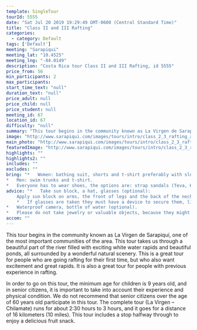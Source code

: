 ```yaml
---
template: SingleTour
tourId: 5555
date: "Sat Jul 20 2019 19:29:49 GMT-0600 (Central Standard Time)"
title: "Class II and III Rafting"
categories: 
  - category: Default
tags: ['Default']
meeting: "Sarapiqui"
meeting_lat: "10.4525"
meeting_lng: "-84.0149"
description: "Costa Rica tour Class II and III Rafting, id 5555"
price_from: 56
min_participants: 2
max_participants: 
start_time_text: "null"
duration_text: "null"
price_adult: null
price_child: null
price_student: null
meeting_id: 67
location_id: 67
difficulty: "null"
summary: "This tour begins in the community known as La Virgen de Sarapiquí, one of the most important communities of the area. This tour takes us through a beautiful part of the river filled with exciting white water rapids and beautiful ponds, all surrounded by a wonderful natural scenery."
image: "http://www.sarapiqui.com/images/tours/intro/class_2_3_rafting_aventuras_sarapiqui_intro.png"
main_photo: "http://www.sarapiqui.com/images/tours/intro/class_2_3_rafting_aventuras_sarapiqui_intro.png"
featuredImage: "http://www.sarapiqui.com/images/tours/intro/class_2_3_rafting_aventuras_sarapiqui_intro.png"
highlights: ""
highlights2: ""
includes: ""
excludes: ""
bring: "*   Women: bathing suit, shorts and t-shirt preferably with sleeves to protect them from the sun.
*   Men: swim trunks and t-shirt.
*   Everyone has to wear shoes, the options are: strap sandals (Teva, Keen); water shoes or tennis shoes (NEVER flip flops or sandals without a back)."
advice: "*   Take sun block, a hat, glasses (optional):
    Apply sun block on arms, the front of legs and the back of the neck moderately.  Don not apply sun block on the back of legs because when in contact with water it will become very slippery and will increase the chances of falling out of the raft; nor on the forehead because when in contact with water it may drip onto eyes causing irritation.*   If wanted, you may bring a hat to wear under the helmet.
    *   If glasses are taken they must have a device to secure them, like a strap.
*   Waterproof camera, bottle of water (optional).
*   Please do not take jewelry or valuable objects, because they might get lost in the river."
accom: ""
---
```

This tour begins in the community known as La Virgen de Sarapiquí, one of the most important communities of the area. This tour takes us through a beautiful part of the river filled with exciting white water rapids and beautiful ponds, all surrounded by a wonderful natural scenery. This is a great tour for people who are going rafting for their first time, but who also want excitement and great rapids. It is also a great tour for people with previous experience in rafting.

In order to go on this tour, the minimum age for children is 9 years old, and in senior citizens, it is important to take into account their experience and physical condition. We do not recommend that senior citizens over the age of 60 years old participate in this tour. The complete tour (La Virgen – Chilamate) runs for about 2:30 hours to 3 hours, and it goes for a distance of 16 kilometers (10 miles). This tour includes a stop halfway through to enjoy a delicious fruit snack.